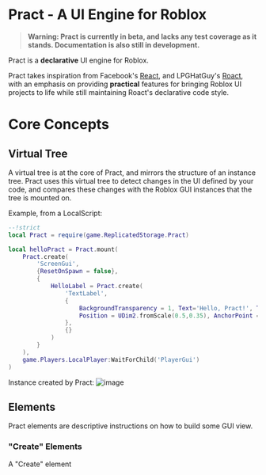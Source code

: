 # Pract - A UI Engine for Roblox

> **Warning: Pract is currently in beta, and lacks any test coverage as it stands. Documentation is also still in development.**
> 
Pract is a **declarative** UI engine for Roblox.

Pract takes inspiration from Facebook's [React](https://reactjs.org/), and LPGHatGuy's [Roact](https://github.com/Roblox/roact), with an emphasis on providing **practical** features for bringing Roblox UI projects to life while still maintaining Roact's declarative code style.

# Core Concepts

## Virtual Tree
A virtual tree is at the core of Pract, and mirrors the structure of an instance tree. Pract uses this virtual tree to detect changes in the UI defined by your code, and compares these changes with the Roblox GUI instances that the tree is mounted on.

Example, from a LocalScript:
```lua
--!strict
local Pract = require(game.ReplicatedStorage.Pract)

local helloPract = Pract.mount(
	Pract.create(
		'ScreenGui',
		{ResetOnSpawn = false},
		{
			HelloLabel = Pract.create(
				'TextLabel',
 				{
					BackgroundTransparency = 1, Text='Hello, Pract!', TextSize=24,
					Position = UDim2.fromScale(0.5,0.35), AnchorPoint = Vector2.new(0.5,0.5)
				},
        		{}
			)
		}
	),
	game.Players.LocalPlayer:WaitForChild('PlayerGui')
)
```
Instance created by Pract:
![image](https://user-images.githubusercontent.com/93293456/139168972-49572640-604f-4781-a6f8-ba8ef98509ac.png)

## Elements
Pract elements are descriptive instructions on how to build some GUI view.

### "Create" Elements
A "Create" element 
```lua

```
